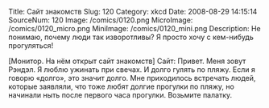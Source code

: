 Title: Сайт знакомств 
Slug: 120 
Category: xkcd 
Date: 2008-08-29 14:15:14 
SourceNum: 120 
Image: /comics/0120.png 
MicroImage: /comics/0120_micro.png 
MiniImage: /comics/0120_mini.png 
Description: Не понимаю, почему люди так изворотливы? Я просто хочу с кем-нибудь прогуляться! 

[Монитор. На нём открыт сайт знакомств]
Сайт: Привет. Меня зовут Рэндэл. Я люблю ужинать при свечах. И долго гулять по пляжу. Если я говорю «долго», это значит долго. Мне приходилось встречать людей, которые заявляли, что тоже любят долгие прогулки по пляжу, но начинали ныть после первого часа прогулки. Возьмите палатку.
